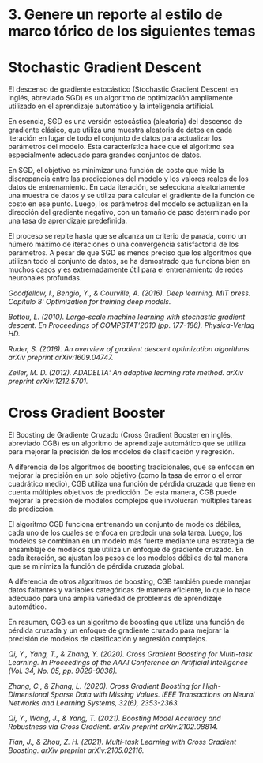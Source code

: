 # 3. Genere un reporte al estilo de marco tórico de los siguientes temas

# Stochastic Gradient Descent

El descenso de gradiente estocástico (Stochastic Gradient Descent en inglés, abreviado SGD) es un algoritmo de optimización ampliamente utilizado en el aprendizaje automático y la inteligencia artificial.

En esencia, SGD es una versión estocástica (aleatoria) del descenso de gradiente clásico, que utiliza una muestra aleatoria de datos en cada iteración en lugar de todo el conjunto de datos para actualizar los parámetros del modelo. Esta característica hace que el algoritmo sea especialmente adecuado para grandes conjuntos de datos.

En SGD, el objetivo es minimizar una función de costo que mide la discrepancia entre las predicciones del modelo y los valores reales de los datos de entrenamiento. En cada iteración, se selecciona aleatoriamente una muestra de datos y se utiliza para calcular el gradiente de la función de costo en ese punto. Luego, los parámetros del modelo se actualizan en la dirección del gradiente negativo, con un tamaño de paso determinado por una tasa de aprendizaje predefinida.

El proceso se repite hasta que se alcanza un criterio de parada, como un número máximo de iteraciones o una convergencia satisfactoria de los parámetros. A pesar de que SGD es menos preciso que los algoritmos que utilizan todo el conjunto de datos, se ha demostrado que funciona bien en muchos casos y es extremadamente útil para el entrenamiento de redes neuronales profundas.

*Goodfellow, I., Bengio, Y., & Courville, A. (2016). Deep learning. MIT press. Capítulo 8: Optimization for training deep models.*

*Bottou, L. (2010). Large-scale machine learning with stochastic gradient descent. En Proceedings of COMPSTAT'2010 (pp. 177-186). Physica-Verlag HD.*

*Ruder, S. (2016). An overview of gradient descent optimization algorithms. arXiv preprint arXiv:1609.04747.*

*Zeiler, M. D. (2012). ADADELTA: An adaptive learning rate method. arXiv preprint arXiv:1212.5701.*

# Cross Gradient Booster

El Boosting de Gradiente Cruzado (Cross Gradient Booster en inglés, abreviado CGB) es un algoritmo de aprendizaje automático que se utiliza para mejorar la precisión de los modelos de clasificación y regresión.

A diferencia de los algoritmos de boosting tradicionales, que se enfocan en mejorar la precisión en un solo objetivo (como la tasa de error o el error cuadrático medio), CGB utiliza una función de pérdida cruzada que tiene en cuenta múltiples objetivos de predicción. De esta manera, CGB puede mejorar la precisión de modelos complejos que involucran múltiples tareas de predicción.

El algoritmo CGB funciona entrenando un conjunto de modelos débiles, cada uno de los cuales se enfoca en predecir una sola tarea. Luego, los modelos se combinan en un modelo más fuerte mediante una estrategia de ensamblaje de modelos que utiliza un enfoque de gradiente cruzado. En cada iteración, se ajustan los pesos de los modelos débiles de tal manera que se minimiza la función de pérdida cruzada global.

A diferencia de otros algoritmos de boosting, CGB también puede manejar datos faltantes y variables categóricas de manera eficiente, lo que lo hace adecuado para una amplia variedad de problemas de aprendizaje automático.

En resumen, CGB es un algoritmo de boosting que utiliza una función de pérdida cruzada y un enfoque de gradiente cruzado para mejorar la precisión de modelos de clasificación y regresión complejos.

*Qi, Y., Yang, T., & Zhang, Y. (2020). Cross Gradient Boosting for Multi-task Learning. In Proceedings of the AAAI Conference on Artificial Intelligence (Vol. 34, No. 05, pp. 9029-9036).*

*Zhang, C., & Zhang, L. (2020). Cross Gradient Boosting for High-Dimensional Sparse Data with Missing Values. IEEE Transactions on Neural Networks and Learning Systems, 32(6), 2353-2363.*

*Qi, Y., Wang, J., & Yang, T. (2021). Boosting Model Accuracy and Robustness via Cross Gradient. arXiv preprint arXiv:2102.08814.*

*Tian, J., & Zhou, Z. H. (2021). Multi-task Learning with Cross Gradient Boosting. arXiv preprint arXiv:2105.02116.*